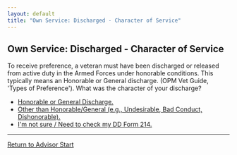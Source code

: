 ```yaml
---
layout: default
title: "Own Service: Discharged - Character of Service"
---
```


## Own Service: Discharged - Character of Service

To receive preference, a veteran must have been discharged or released from active duty in the Armed Forces under honorable conditions. This typically means an Honorable or General discharge. (OPM Vet Guide, 'Types of Preference'). What was the character of your discharge?

*   [Honorable or General Discharge.](./ownservice_checkdisability_intro.md)
*   [Other than Honorable/General (e.g., Undesirable, Bad Conduct, Dishonorable).](./ineligible_discharge_type.md)
*   [I'm not sure / Need to check my DD Form 214.](./ownservice_discharged_checkdd214_discharge.md)

---
[Return to Advisor Start](./start.md)
